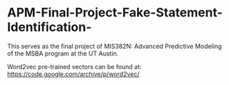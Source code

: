 # APM-Final-Project-Fake-Statement-Identification-

This serves as the final project of MIS382N: Advanced Predictive Modeling of the MSBA program at the UT Austin.

Word2vec pre-trained vectors can be found at: https://code.google.com/archive/p/word2vec/

